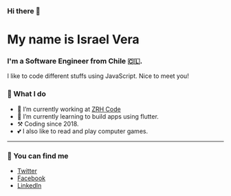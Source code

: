 ### Hi there 👋
# My name is Israel Vera
### I'm a Software Engineer from Chile 🇨🇱.
I like to code different stuffs using JavaScript.
Nice to meet you!

### 🔨 What I do

- 🏢 I’m currently working at [ZRH Code](https://zrh-code.com)
- 📓 I’m currently learning to build apps using flutter.
- ⚒️ Coding since 2018.
- 💕 I also like to read and play computer games.

---

### 📧 You can find me
- [Twitter](https://twitter.com/israelvera369)
- [Facebook](https://www.facebook.com/izraelv)
- [LinkedIn](https://www.linkedin.com/in/israel-vera)
